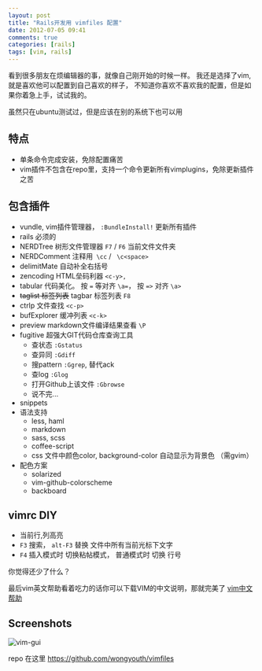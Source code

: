 ```yaml
---
layout: post
title: "Rails开发用 vimfiles 配置"
date: 2012-07-05 09:41
comments: true
categories: [rails]
tags: [vim, rails]
---
```


看到很多朋友在烦编辑器的事，就像自己刚开始的时候一样。 我还是选择了vim, 就是喜欢他可以配置到自己喜欢的样子， 不知道你喜欢不喜欢我的配置，但是如果你着急上手，试试我的。

<!-- more -->

虽然只在ubuntu测试过，但是应该在别的系统下也可以用

## 特点

* 单条命令完成安装，免除配置痛苦
* vim插件不包含在repo里，支持一个命令更新所有vimplugins，免除更新插件之苦

## 包含插件

* vundle, vim插件管理器， `:BundleInstall!` 更新所有插件
* rails 必须的
* NERDTree 树形文件管理器 `F7` / `F6` 当前文件文件夹
* NERDComment 注释用` \cc`  / ` \c<space>`
* delimitMate 自动补全右括号
* zencoding HTML垒码利器 `<c-y>,`
* tabular 代码美化。 按 `=` 等对齐 `\a=`， 按 `=>` 对齐 `\a>`
* ~~taglist 标签列表~~ tagbar 标签列表 `F8`
* ctrlp 文件查找 `<c-p>`
* bufExplorer 缓冲列表 `<c-k>`
* preview markdown文件编译结果查看 `\P`
* fugitive 超强大GIT代码仓库查询工具
  * 查状态 `:Gstatus`
  * 查异同 `:Gdiff`
  * 搜pattern `:Ggrep`, 替代ack
  * 查log `:Glog`
  * 打开Github上该文件 `:Gbrowse`
  * 说不完...
* snippets
* 语法支持
  * less, haml
  * markdown
  * sass, scss
  * coffee-script
  * css 文件中颜色color, background-color 自动显示为背景色 （需gvim）
* 配色方案
  * solarized
  * vim-github-colorscheme
  * backboard

## vimrc DIY

* 当前行,列高亮
* `F3` 搜索， `alt-F3` 替换 文件中所有当前光标下文字
* `F4` 插入模式时 切换粘帖模式， 普通模式时 切换 行号

你觉得还少了什么？

最后vim英文帮助看着吃力的话你可以下载VIM的中文说明，那就完美了
[vim中文帮助][vimcdoc]

## Screenshots

![vim-gui][screenshot]

repo 在这里 <https://github.com/wongyouth/vimfiles>

[vimcdoc]: http://vimcdoc.sourceforge.net/
[screenshot]: http://pic.yupoo.com/sinaweibo1332356097/C5k2LdP9/medish.jpg

